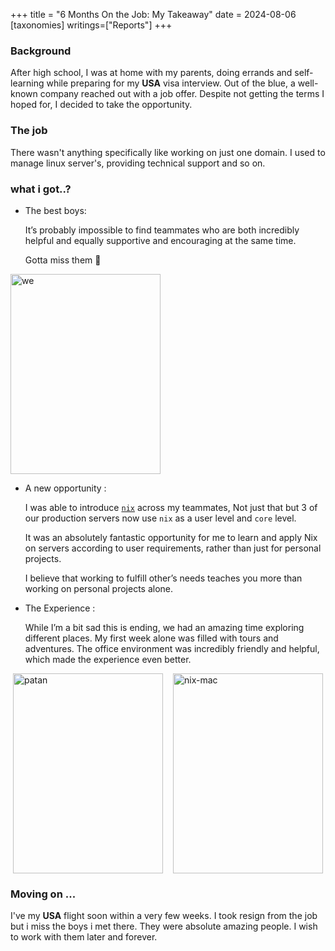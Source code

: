 +++
title = "6 Months On the Job: My Takeaway"
date = 2024-08-06
[taxonomies]
writings=["Reports"]
+++

### Background

After high school, I was at home with my parents, doing errands and
self-learning while preparing for my __USA__ visa interview. Out of the blue, a
well-known company reached out with a job offer. Despite not getting the terms
I hoped for, I decided to take the opportunity.


### The job

There wasn't anything specifically like working on just one domain. I used to
manage linux server's, providing technical support and so on.

### what i got..?

- The best boys:

    It’s probably impossible to find teammates who are both incredibly helpful and equally supportive and encouraging at the same time.

    Gotta miss them 🫡
    

<img alt="we" src="/images/mulkot/we.png" style="width: 15rem; height: 20rem; object-fit: cover;"/>

- A new opportunity :
    
    I was able to introduce [`nix`](https://nixos.org) across my teammates, Not
    just that but 3 of our production servers now use `nix` as a user level and
    `core` level. 

    It was an absolutely fantastic opportunity for me to learn
    and apply Nix on servers according to user requirements, rather than just
    for personal projects. 

    I believe that working to fulfill other’s needs teaches you more than
    working on personal projects alone.    

- The Experience :
   
    While I’m a bit sad this is ending, we had an amazing time exploring different
    places. My first week alone was filled with tours and adventures. The office
    environment was incredibly friendly and helpful, which made the experience even
    better.

<div style="display: flex; flex-wrap: wrap; gap: 1rem; justify-content: center;">
    <img alt="patan" src="/images/mulkot/patan.png" style="width: 15rem; height: 20rem; object-fit: cover;"/>
    <img alt="nix-mac" src="/images/mulkot/nix.png" style="width: 15rem; height: 20rem; object-fit: cover;"/>
</div>


### Moving on ...

I've my __USA__ flight soon within a very few weeks. I took resign from the job
but i miss the boys i met there. They were absolute amazing people. I wish to
work with them later and forever.
